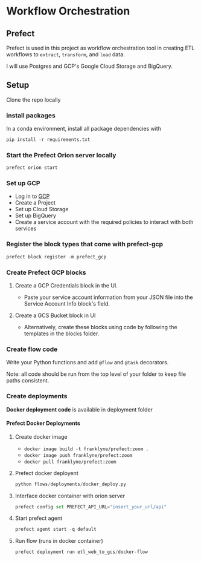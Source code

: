 # Workflow Orchestration

## Prefect

Prefect is used in this project as workflow orchestration tool in creating ETL workflows to `extract`, `transform`, and `load` data.

I will use Postgres and GCP's Google Cloud Storage and BigQuery.

## Setup

Clone the repo locally

### install packages

In a conda environment, install all package dependencies with

```Python
pip install -r requirements.txt
```

### Start the Prefect Orion server locally

```python
prefect orion start
```

### Set up GCP

- Log in to [GCP](<https://cloud.google.com/>)
- Create a Project
- Set up Cloud Storage
- Set up BigQuery
- Create a service account with the required policies to interact with both services

### Register the block types that come with prefect-gcp

```python
prefect block register -m prefect_gcp
```

### Create Prefect GCP blocks

1) Create a GCP Credentials block in the UI.

   - Paste your service account information from your JSON file into the Service Account Info block's field.

2) Create a GCS Bucket block in UI

   - Alternatively, create these blocks using code by following the templates in the blocks folder.

### Create flow code

Write your Python functions and add `@flow` and `@task` decorators.

Note: all code should be run from the top level of your folder to keep file paths consistent.

### Create deployments

**Docker deployment code** is available in deployment folder

#### Prefect Docker Deployments 

1) Create docker image
   - `docker image build -t franklyne/prefect:zoom .`
   - `docker image push franklyne/prefect:zoom`
   - `docker pull franklyne/prefect:zoom`

2) Prefect docker deployent

   ```python
   python flows/deployments/docker_deploy.py
   ```

3) Interface docker container with orion server

   ```python
   prefect config set PREFECT_API_URL="insert_your_url/api"
   ```

4) Start prefect agent

   ```python
   prefect agent start -q default
   ```

5) Run flow (runs in docker container)

   ```python
   prefect deployment run etl_web_to_gcs/docker-flow
   ```
